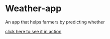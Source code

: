 # Weather-app

An app that helps farmers by predicting whether

[click here to see it in action](https://forecast--weather.herokuapp.com/)
